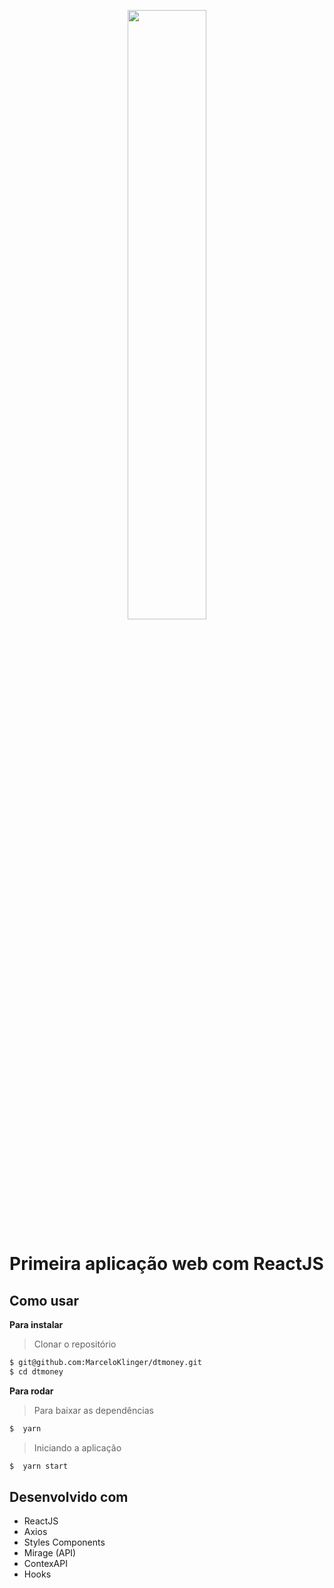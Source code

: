<p align="center"><img src="https://i.ibb.co/G37GJ4R/dtmoney.png" width="50%"></p>

# Primeira aplicação web com ReactJS

## Como usar

**Para instalar**

> Clonar o repositório

```bash
$ git@github.com:MarceloKlinger/dtmoney.git
$ cd dtmoney
```

**Para rodar**

> Para baixar as dependências

```bash
$  yarn
```

> Iniciando a aplicação

```bash
$  yarn start
```

## Desenvolvido com

- ReactJS
- Axios
- Styles Components
- Mirage (API)
- ContexAPI
- Hooks
